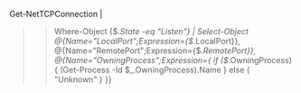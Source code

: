 Get-NetTCPConnection |
>> Where-Object {$_.State -eq "Listen"} |
>> Select-Object @{Name="LocalPort";Expression={$_.LocalPort}},
>>               @{Name="RemotePort";Expression={$_.RemotePort}},
>>               @{Name="OwningProcess";Expression={
>>                   if ($_.OwningProcess) {
>>                       (Get-Process -Id $_.OwningProcess).Name
>>                   }
>>                   else {
>>                       "Unknown"
>>                   }
>>               }}